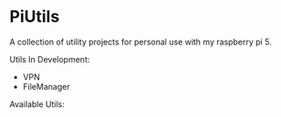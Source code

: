 # PiUtils
A collection of utility projects for personal use with my raspberry pi 5.

Utils In Development:
- VPN
- FileManager

Available Utils:
